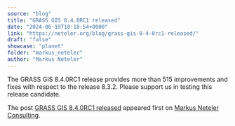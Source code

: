 ```yaml
---
source: "blog"
title: "GRASS GIS 8.4.0RC1 released"
date: "2024-06-19T10:18:54+0000"
link: "https://neteler.org/blog/grass-gis-8-4-0rc1-released/"
draft: "false"
showcase: "planet"
folder: "markus_neteler"
author: "Markus Neteler"
---
```


<p>The GRASS GIS 8.4.0RC1 release provides more than 515 improvements and fixes with respect to the release 8.3.2. Please support us in testing this release candidate.</p>
<p>The post <a href="https://neteler.org/blog/grass-gis-8-4-0rc1-released/">GRASS GIS 8.4.0RC1 released</a> appeared first on <a href="https://neteler.org">Markus Neteler Consulting</a>.</p>
